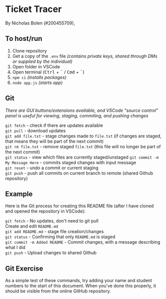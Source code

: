 # Ticket Tracer

By Nicholas Bolen (#200455709), 

## To host/run

1. Clone repository
2. Get a copy of the `.env` file *(contains private keys, shared through DMs or supplied by the individual)*
3. Open folder in VSCode
4. Open terminal (<kbd>Ctrl</kbd> + <kbd>\`</kbd> / <kbd>Cmd</kbd> + <kbd>\`</kbd>)
5. `npm ci` *(installs packages)*
6. `node app.js` *(starts app)*

## Git

*There are GUI buttons/extensions available, and VSCode "source control" panel is useful for viewing, staging, commiting, and pushing changes*

`git fetch` - check if there are updates available\
`git pull` - download updates\
`git add file.txt` - stage changes made to `file.txt` (if changes are staged, that means they will be part of the next commit)\
`git rm file.txt` - remove staged `file.txt` (this file will no longer be part of the next commit)\
`git status` - view which files are currently staged/unstaged
`git commit -m My Message Here` - commits staged changes with input message\
`git reset` - undo a commit or current staging\
`git push` - push all commits on current branch to remote (shared Github repository)

## Example

Here is the Git process for creating this README file (after I have cloned and opened the repository in VSCode):

`git fetch` - No updates, don't need to git pull\
Create and edit `README.md`\
`git add README.md` - stage file creation/changes\
`git status` - Confirming that only `README.md` is staged\
`git commit -m Added README` - Commit changes, with a message describing what I did\
`git push` - Upload changes to shared Github

## Git Exercise

As a simple test of these commands, try adding your name and student numbers to the start of this document. When you've done this properly, it should be visible from the online GitHub repository.
